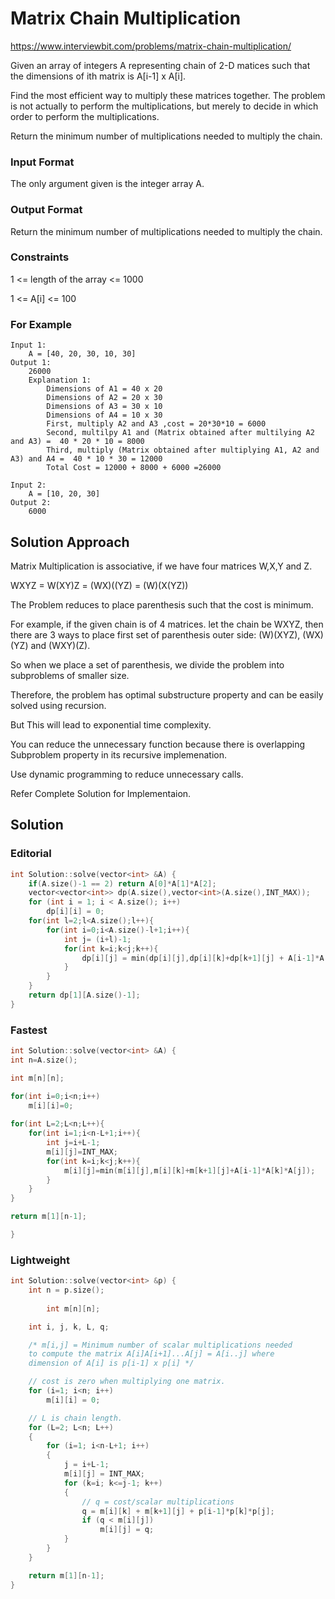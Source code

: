 # Matrix Chain Multiplication

https://www.interviewbit.com/problems/matrix-chain-multiplication/

Given an array of integers A representing chain of 2-D matices such that the dimensions of ith matrix is
A[i-1] x A[i].

Find the most efficient way to multiply these matrices together. The problem is not actually to perform the multiplications,
but merely to decide in which order to perform the multiplications.

Return the minimum number of multiplications needed to multiply the chain.

### Input Format

The only argument given is the integer array A.

### Output Format

Return the minimum number of multiplications needed to multiply the chain.

### Constraints

1 <= length of the array <= 1000

1 <= A[i] <= 100

### For Example

```
Input 1:
    A = [40, 20, 30, 10, 30]
Output 1:
    26000
    Explanation 1:
        Dimensions of A1 = 40 x 20
        Dimensions of A2 = 20 x 30
        Dimensions of A3 = 30 x 10
        Dimensions of A4 = 10 x 30
        First, multiply A2 and A3 ,cost = 20*30*10 = 6000
        Second, multilpy A1 and (Matrix obtained after multilying A2 and A3) =  40 * 20 * 10 = 8000
        Third, multiply (Matrix obtained after multiplying A1, A2 and A3) and A4 =  40 * 10 * 30 = 12000
        Total Cost = 12000 + 8000 + 6000 =26000

Input 2:
    A = [10, 20, 30] 
Output 2:
    6000
```

## Solution Approach

Matrix Multiplication is associative, if we have four matrices W,X,Y and Z.

WXYZ = W(XY)Z = (WX)((YZ) = (W)(X(YZ))

The Problem reduces to place parenthesis such that the cost is minimum.

For example, if the given chain is of 4 matrices. let the chain be WXYZ,
then there are 3 ways to place first set of parenthesis outer side: (W)(XYZ), (WX)(YZ) and (WXY)(Z).

So when we place a set of parenthesis, we divide the problem into subproblems of smaller size.

Therefore, the problem has optimal substructure property and can be easily solved using recursion.

But This will lead to exponential time complexity.

You can reduce the unnecessary function because there is overlapping Subproblem property in its recursive implemenation.

Use dynamic programming to reduce unnecessary calls.

Refer Complete Solution for Implementaion.

## Solution

### Editorial

```cpp
int Solution::solve(vector<int> &A) {
    if(A.size()-1 == 2) return A[0]*A[1]*A[2];
    vector<vector<int>> dp(A.size(),vector<int>(A.size(),INT_MAX));
    for (int i = 1; i < A.size(); i++) 
        dp[i][i] = 0; 
    for(int l=2;l<A.size();l++){
        for(int i=0;i<A.size()-l+1;i++){
            int j= (i+l)-1;
            for(int k=i;k<j;k++){
                dp[i][j] = min(dp[i][j],dp[i][k]+dp[k+1][j] + A[i-1]*A[k]*A[j]);
            }
        }
    }
    return dp[1][A.size()-1];
}
```
### Fastest
```cpp
int Solution::solve(vector<int> &A) {
int n=A.size();

int m[n][n];

for(int i=0;i<n;i++)
    m[i][i]=0;
    
for(int L=2;L<n;L++){
    for(int i=1;i<n-L+1;i++){
        int j=i+L-1;
        m[i][j]=INT_MAX;
        for(int k=i;k<j;k++){
            m[i][j]=min(m[i][j],m[i][k]+m[k+1][j]+A[i-1]*A[k]*A[j]);
        }
    }
}

return m[1][n-1];

}
```

### Lightweight
```cpp
int Solution::solve(vector<int> &p) {
    int n = p.size();
    
        int m[n][n]; 

    int i, j, k, L, q; 

    /* m[i,j] = Minimum number of scalar multiplications needed 
    to compute the matrix A[i]A[i+1]...A[j] = A[i..j] where 
    dimension of A[i] is p[i-1] x p[i] */

    // cost is zero when multiplying one matrix. 
    for (i=1; i<n; i++) 
        m[i][i] = 0; 

    // L is chain length. 
    for (L=2; L<n; L++) 
    { 
        for (i=1; i<n-L+1; i++) 
        { 
            j = i+L-1; 
            m[i][j] = INT_MAX; 
            for (k=i; k<=j-1; k++) 
            { 
                // q = cost/scalar multiplications 
                q = m[i][k] + m[k+1][j] + p[i-1]*p[k]*p[j]; 
                if (q < m[i][j]) 
                    m[i][j] = q; 
            } 
        } 
    } 

    return m[1][n-1]; 
}
```
